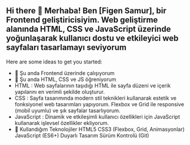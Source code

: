 ## Hi there 👋 Merhaba! Ben [Figen Samur], bir Frontend geliştiricisiyim. Web geliştirme alanında HTML, CSS ve JavaScript üzerinde yoğunlaşarak kullanıcı dostu ve etkileyici web sayfaları tasarlamayı seviyorum



Here are some ideas to get you started:

- 🔭 Şu anda Frontend üzerinde çalışıyorum
- 🌱 Şu anda HTML, CSS ve JS öğreniyorum
- HTML : Web sayfalarının taşıdığı HTML ile sayfa düzeni ve içerik yapılarını en verimli şekilde oluşturur.
- CSS : Sayfa tasarımında modern stil teknikleri kullanarak estetik ve fonksiyonel web tasarımları yapıyorum. Flexbox ve Grid ile responsive (mobil uyumlu) ve şık sayfalar tasarlıyorum.
- JavaScript : Dinamik ve etkileşimli kullanıcı özellikleri için JavaScript kullanarak işlevsel özellikler ekliyorum.
- 👯 Kullandığım Teknolojiler
  HTML5
  CSS3 (Flexbox, Grid, Animasyonlar)
  JavaScript (ES6+)
  Duyarlı Tasarım
  Sürüm Kontrolü (Git)
